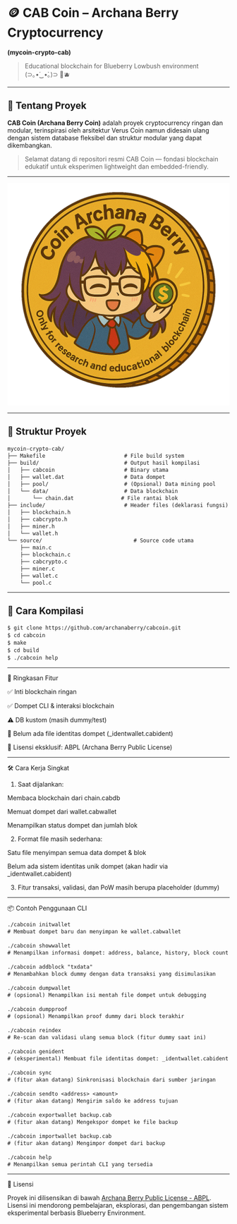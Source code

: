 # 🪙 CAB Coin – Archana Berry Cryptocurrency  
**(mycoin-crypto-cab)**  
> Educational blockchain for Blueberry Lowbush environment (⁠⊃⁠｡⁠•́⁠‿⁠•̀⁠｡⁠)⁠⊃ 🌱🫐

---

## 🍇 Tentang Proyek

**CAB Coin (Archana Berry Coin)** adalah proyek cryptocurrency ringan dan modular, terinspirasi oleh arsitektur Verus Coin namun didesain ulang dengan sistem database fleksibel dan struktur modular yang dapat dikembangkan.

> Selamat datang di repositori resmi CAB Coin — fondasi blockchain edukatif untuk eksperimen lightweight dan embedded-friendly.

---

![Coin Archana Berry](archanaberry/coin.png)

---

## 📁 Struktur Proyek

```
mycoin-crypto-cab/
├── Makefile                         # File build system
├── build/                           # Output hasil kompilasi
│   ├── cabcoin                      # Binary utama
│   ├── wallet.dat                   # Data dompet
│   ├── pool/                        # (Opsional) Data mining pool
│   └── data/                        # Data blockchain
│       └── chain.dat               # File rantai blok
├── include/                         # Header files (deklarasi fungsi)
│   ├── blockchain.h
│   ├── cabcrypto.h
│   ├── miner.h
│   └── wallet.h
└── source/                             # Source code utama
    ├── main.c
    ├── blockchain.c
    ├── cabcrypto.c
    ├── miner.c
    ├── wallet.c
    └── pool.c
```

---

## 🚀 Cara Kompilasi

```bash
$ git clone https://github.com/archanaberry/cabcoin.git
$ cd cabcoin
$ make
$ cd build
$ ./cabcoin help
```


---

🧠 Ringkasan Fitur

✅ Inti blockchain ringan

✅ Dompet CLI & interaksi blockchain

⚠️ DB kustom (masih dummy/test)

🔐 Belum ada file identitas dompet (_identwallet.cabident)

🔧 Lisensi eksklusif: ABPL (Archana Berry Public License)



---

🛠️ Cara Kerja Singkat

1. Saat dijalankan:

Membaca blockchain dari chain.cabdb

Memuat dompet dari wallet.cabwallet

Menampilkan status dompet dan jumlah blok



2. Format file masih sederhana:

Satu file menyimpan semua data dompet & blok

Belum ada sistem identitas unik dompet (akan hadir via _identwallet.cabident)


3. Fitur transaksi, validasi, dan PoW masih berupa placeholder (dummy)




---

📦 Contoh Penggunaan CLI

```
./cabcoin initwallet
# Membuat dompet baru dan menyimpan ke wallet.cabwallet

./cabcoin showwallet
# Menampilkan informasi dompet: address, balance, history, block count

./cabcoin addblock "txdata"
# Menambahkan block dummy dengan data transaksi yang disimulasikan

./cabcoin dumpwallet
# (opsional) Menampilkan isi mentah file dompet untuk debugging

./cabcoin dumpproof
# (opsional) Menampilkan proof dummy dari block terakhir

./cabcoin reindex
# Re-scan dan validasi ulang semua block (fitur dummy saat ini)

./cabcoin genident
# (eksperimental) Membuat file identitas dompet: _identwallet.cabident

./cabcoin sync
# (fitur akan datang) Sinkronisasi blockchain dari sumber jaringan

./cabcoin sendto <address> <amount>
# (fitur akan datang) Mengirim saldo ke address tujuan

./cabcoin exportwallet backup.cab
# (fitur akan datang) Mengekspor dompet ke file backup

./cabcoin importwallet backup.cab
# (fitur akan datang) Mengimpor dompet dari backup

./cabcoin help
# Menampilkan semua perintah CLI yang tersedia
```
---

📄 Lisensi

Proyek ini dilisensikan di bawah [Archana Berry Public License - ABPL](https://github.com/archanaberry/Lisensi).  
Lisensi ini mendorong pembelajaran, eksplorasi, dan pengembangan sistem eksperimental berbasis Blueberry Environment.
